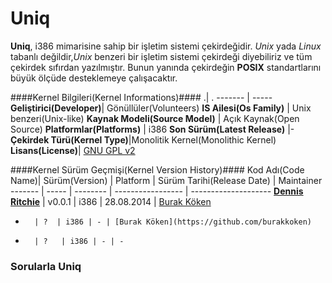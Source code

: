 Uniq
=====

**Uniq**, i386 mimarisine sahip bir işletim sistemi çekirdeğidir. *Unix* yada *Linux* tabanlı değildir,*Unix* benzeri bir işletim sistemi çekirdeği diyebiliriz ve tüm çekirdek sıfırdan yazılmıştır. Bunun yanında çekirdeğin **POSIX** standartlarını büyük ölçüde desteklemeye
çalışacaktır.

####Kernel Bilgileri(Kernel Informations)####
  .| .
------- | ----- 
**Geliştirici(Developer)**| Gönüllüler(Volunteers) 
**IS Ailesi(Os Family)** |  Unix benzeri(Unix-like)
**Kaynak Modeli(Source Model)** | Açık Kaynak(Open Source) 
**Platformlar(Platforms)** | i386
**Son Sürüm(Latest Release)** |-
**Çekirdek Türü(Kernel Type)**|Monolitik Kernel(Monolithic Kernel)
**Lisans(License)**| [GNU GPL v2](https://github.com/codnect/uniq/blob/master/LICENSE)

####Kernel Sürüm Geçmişi(Kernel Version History)####
Kod Adı(Code Name)| Sürüm(Version) | Platform | Sürüm Tarihi(Release Date) | Maintainer
------- | ----- | -------- | ----------------- | --------------------
[**Dennis Ritchie**](http://en.wikipedia.org/wiki/Dennis_Ritchie) | v0.0.1 | i386 | 28.08.2014 | [Burak Köken](https://github.com/burakkoken)
-       | ?  | i386 | - | [Burak Köken](https://github.com/burakkoken)
-       | ?   | i386 | - | -

### Sorularla Uniq
